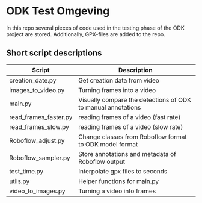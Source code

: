 # ODK Test Omgeving

In this repo several pieces of code used in the testing phase of the ODK project are stored. Additionally, GPX-files are added to the repo.

## Short script descriptions
Script | Description
------------ | -------------
creation_date.py | Get creation data from video
images_to_video.py | Turning frames into a video
main.py | Visually compare the detections of ODK to manual annotations
read_frames_faster.py | reading frames of a video (fast rate)
read_frames_slow.py | reading frames of a video (slow rate)
Roboflow_adjust.py | Change classes from Roboflow format to ODK model format
Roboflow_sampler.py | Store annotations and metadata of Roboflow output
test_time.py | Interpolate gpx files to seconds
utils.py | Helper functions for main.py
video_to_images.py | Turning a video into frames
